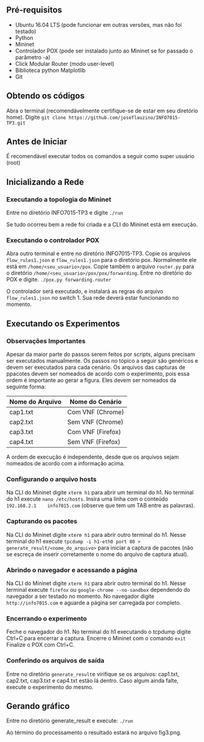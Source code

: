 ## Pré-requisitos
- Ubuntu 16.04 LTS (pode funcionar em outras versões, mas não foi testado)
- Python
- Mininet
- Controlador POX (pode ser instalado junto ao Mininet se for passado o parâmetro -a)
- Click Modular Router (modo user-level)
- Biblioteca python Matplotlib
- Git

## Obtendo os códigos
Abra o terminal (recomendávelmente certifique-se de estar em seu diretório home).
Digite
`git clone https://github.com/joseflauzino/INFO7015-TP3.git`

## Antes de Iniciar
É recomendável executar todos os comandos a seguir como super usuário (root)

## Inicializando a Rede
### Executando a topologia do Mininet
Entre no diretório INFO7015-TP3 e digite
`./run`

Se tudo ocorreu bem a rede foi criada e a CLI do Mininet está em execução.

### Executando o controlador POX
Abra outro terminal e entre no diretório INFO7015-TP3.
Copie os arquivos `flow_rules1.json` e `flow_rules1.json` para o diretório pox.
Normalmente ele está em `/home/<seu_usuario>/pox`.
Copie também o arquivo `router.py` para o diretório `/home/<seu_usuario>/pox/pox/forwarding`.
Entre no diretório do POX e digite.
`./pox.py forwarding.router`

O controlador será executado, e instalará as regras do arquivo `flow_rules1.json` no switch 1.
Sua rede deverá estar funcionando no momento.

## Executando os Experimentos
### Observações Importantes
Apesar da maior parte do passos serem feitos por scripts, alguns precisam ser executados manualmente.
Os passos no tópico a seguir são genéricos e devem ser executados para cada cenário.
Os arquivos das capturas de ppacotes devem ser nomeados de acordo com o experimento, pois essa ordem é importante ao gerar a figura.
Eles devem ser nomeados da seguinte forma:

Nome do Arquivo | Nome do Cenário    |
----------------|--------------------|
cap1.txt        | Com VNF (Chrome)   |
cap2.txt        | Sem VNF (Chrome)   |
cap3.txt        | Com VNF (Firefox)  |
cap4.txt        | Sem VNF (Firefox)  |

A ordem de execução é independente, desde que os arquivos sejam nomeados de acordo com a informação acima.
### Configurando o arquivo hosts
Na CLI do Mininet digite `xterm h1` para abrir um terminal do h1.
No terminal do h1 execute `nano /etc/hosts`.
Insira uma linha com o conteúdo `192.168.2.1    info7015.com` (observe que tem um TAB entre as palavras).

### Capturando os pacotes
Na CLI do Mininet digite `xterm h1` para abrir outro terminal do h1.
Nesse terminal do h1 execute `tpcdump -i h1-eth0 port 80 > generate_result/<nome_do_arquivo>` para iniciar a captura de pacotes (não se escreça de inserir corretamente o nome do arquivo de captura atual).

### Abrindo o navegador e acessando a página
Na CLI do Mininet digite `xterm h1` para abrir outro terminal do h1.
Nesse terminal execute `firefox` ou `google-chrome --no-sandbox` dependendo do navegador a ser testado no momento.
No navegador digite `http://info7015.com` e aguarde a página ser carregada por completo.

### Encerrando o experimento
Feche o navegador do h1.
No terminal do h1 executando o tcpdump digite Ctrl+C para encerrar a captura.
Encerre o Mininet com o comando `exit`
Finalize o POX com Ctrl+C.

### Conferindo os arquivos de saída
Entre no diretório `generate_result`e virifique se os arquivos: cap1.txt, cap2.txt, cap3.txt e cap4.txt estão lá dentro.
Caso algum ainda falte, execute o experimento do mesmo.

## Gerando gráfico
Entre no diretório generate_result e execute:
`./run`

Ao término do processamento o resultado estará no arquivo fig3.png.
